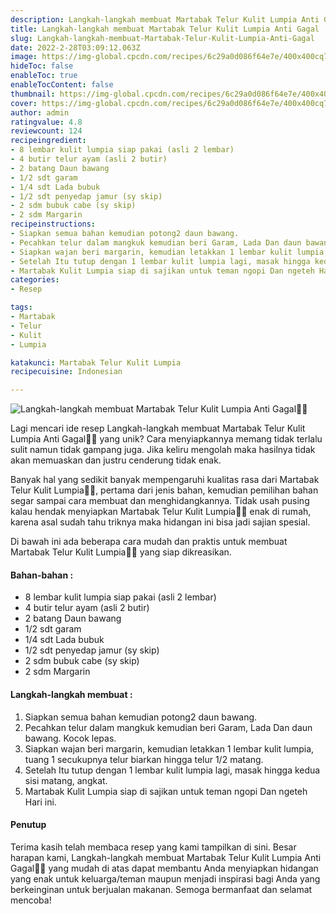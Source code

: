 ```yaml
---
description: Langkah-langkah membuat Martabak Telur Kulit Lumpia Anti Gagal"
title: Langkah-langkah membuat Martabak Telur Kulit Lumpia Anti Gagal
slug: Langkah-langkah-membuat-Martabak-Telur-Kulit-Lumpia-Anti-Gagal
date: 2022-2-28T03:09:12.063Z
image: https://img-global.cpcdn.com/recipes/6c29a0d086f64e7e/400x400cq70/photo.jpg
hideToc: false
enableToc: true
enableTocContent: false
thumbnail: https://img-global.cpcdn.com/recipes/6c29a0d086f64e7e/400x400cq70/photo.jpg
cover: https://img-global.cpcdn.com/recipes/6c29a0d086f64e7e/400x400cq70/photo.jpg
author: admin
ratingvalue: 4.8
reviewcount: 124
recipeingredient:
- 8 lembar kulit lumpia siap pakai (asli 2 lembar)
- 4 butir telur ayam (asli 2 butir)
- 2 batang Daun bawang
- 1/2 sdt garam
- 1/4 sdt Lada bubuk
- 1/2 sdt penyedap jamur (sy skip)
- 2 sdm bubuk cabe (sy skip)
- 2 sdm Margarin
recipeinstructions:
- Siapkan semua bahan kemudian potong2 daun bawang.
- Pecahkan telur dalam mangkuk kemudian beri Garam, Lada Dan daun bawang. Kocok lepas.
- Siapkan wajan beri margarin, kemudian letakkan 1 lembar kulit lumpia, tuang 1 secukupnya telur biarkan hingga telur 1/2 matang.
- Setelah Itu tutup dengan 1 lembar kulit lumpia lagi, masak hingga kedua sisi matang, angkat.
- Martabak Kulit Lumpia siap di sajikan untuk teman ngopi Dan ngeteh Hari ini.
categories:
- Resep

tags:
- Martabak
- Telur
- Kulit
- Lumpia

katakunci: Martabak Telur Kulit Lumpia
recipecuisine: Indonesian

---
```


![Langkah-langkah membuat Martabak Telur Kulit Lumpia Anti Gagal👩‍🍳](https://img-global.cpcdn.com/recipes/6c29a0d086f64e7e/400x400cq70/photo.jpg)

Lagi mencari ide resep Langkah-langkah membuat Martabak Telur Kulit Lumpia Anti Gagal👩‍🍳 yang unik? Cara menyiapkannya memang tidak terlalu sulit namun tidak gampang juga. Jika keliru mengolah maka hasilnya tidak akan memuaskan dan justru cenderung tidak enak.

Banyak hal yang sedikit banyak mempengaruhi kualitas rasa dari Martabak Telur Kulit Lumpia👩‍🍳, pertama dari jenis bahan, kemudian pemilihan bahan segar sampai cara membuat dan menghidangkannya. Tidak usah pusing kalau hendak menyiapkan Martabak Telur Kulit Lumpia👩‍🍳 enak di rumah, karena asal sudah tahu triknya maka hidangan ini bisa jadi sajian spesial.

Di bawah ini ada beberapa cara mudah dan praktis untuk membuat Martabak Telur Kulit Lumpia👩‍🍳 yang siap dikreasikan.

<!--inarticleads1-->

#### Bahan-bahan :

- 8 lembar kulit lumpia siap pakai (asli 2 lembar)
- 4 butir telur ayam (asli 2 butir)
- 2 batang Daun bawang
- 1/2 sdt garam
- 1/4 sdt Lada bubuk
- 1/2 sdt penyedap jamur (sy skip)
- 2 sdm bubuk cabe (sy skip)
- 2 sdm Margarin

<!--inarticleads2-->

#### Langkah-langkah membuat :

1. Siapkan semua bahan kemudian potong2 daun bawang.
1. Pecahkan telur dalam mangkuk kemudian beri Garam, Lada Dan daun bawang. Kocok lepas.
1. Siapkan wajan beri margarin, kemudian letakkan 1 lembar kulit lumpia, tuang 1 secukupnya telur biarkan hingga telur 1/2 matang.
1. Setelah Itu tutup dengan 1 lembar kulit lumpia lagi, masak hingga kedua sisi matang, angkat.
1. Martabak Kulit Lumpia siap di sajikan untuk teman ngopi Dan ngeteh Hari ini.

#### Penutup

Terima kasih telah membaca resep yang kami tampilkan di sini. Besar harapan kami, Langkah-langkah membuat Martabak Telur Kulit Lumpia Anti Gagal👩‍🍳 yang mudah di atas dapat membantu Anda menyiapkan hidangan yang enak untuk keluarga/teman maupun menjadi inspirasi bagi Anda yang berkeinginan untuk berjualan makanan. Semoga bermanfaat dan selamat mencoba!